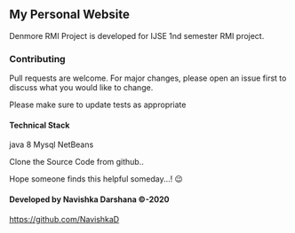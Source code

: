 ## My Personal Website

Denmore RMI Project is developed for IJSE 1nd semester RMI project.

### Contributing
Pull requests are welcome. For major changes, please open an issue first to discuss what you would like to change.

Please make sure to update tests as appropriate

#### Technical Stack

java 8
Mysql
NetBeans


Clone the Source Code from github..

Hope someone finds this helpful someday...! 😉

#### Developed by Navishka Darshana ©-2020

https://github.com/NavishkaD
